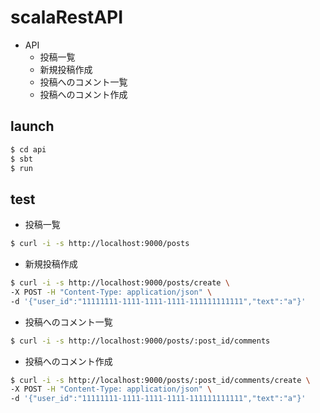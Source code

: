 # scalaRestAPI

* API
  * 投稿一覧
  * 新規投稿作成
  * 投稿へのコメント一覧
  * 投稿へのコメント作成

## launch
```bash
$ cd api
$ sbt
$ run
```

## test
* 投稿一覧
```bash
$ curl -i -s http://localhost:9000/posts
```
* 新規投稿作成
```bash
$ curl -i -s http://localhost:9000/posts/create \
-X POST -H "Content-Type: application/json" \
-d '{"user_id":"11111111-1111-1111-1111-111111111111","text":"a"}'
```
* 投稿へのコメント一覧
```bash
$ curl -i -s http://localhost:9000/posts/:post_id/comments
```
* 投稿へのコメント作成
```bash
$ curl -i -s http://localhost:9000/posts/:post_id/comments/create \
-X POST -H "Content-Type: application/json" \
-d '{"user_id":"11111111-1111-1111-1111-111111111111","text":"a"}'
```
